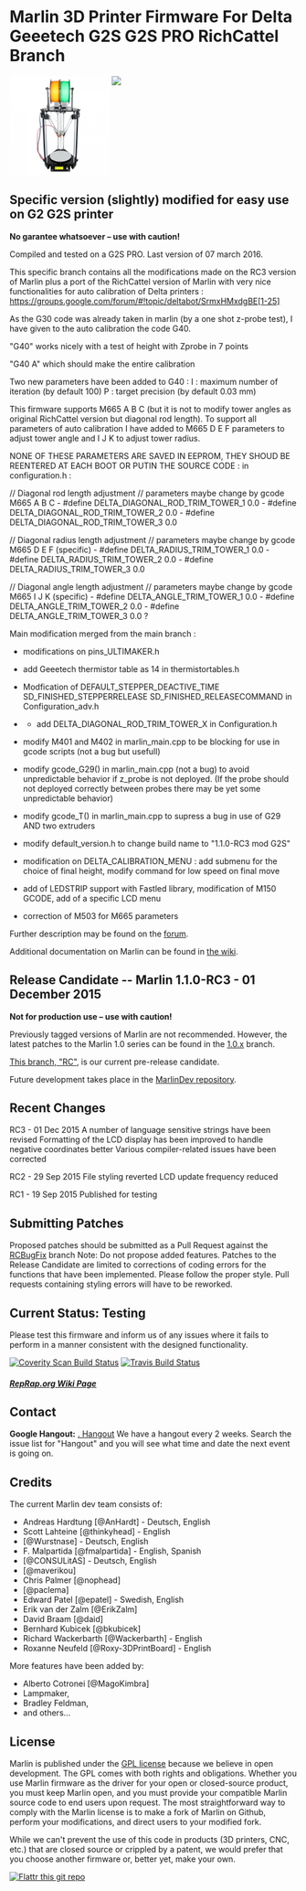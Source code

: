 # Marlin 3D Printer Firmware For Delta Geeetech G2S G2S PRO RichCattel Branch
<img align="top" width=175 src="Documentation/Logo/g2spro.jpg" />
<img align="top" width=175 src="Documentation/Logo/Marlin%20Logo%20GitHub.png" />

## Specific version (slightly) modified for easy use on G2 G2S printer
__No garantee whatsoever – use with caution!__
 
 Compiled and tested on a G2S PRO. Last version of 07 march 2016.

This specific branch contains all the modifications made on the RC3 version of Marlin plus a port of the RichCattel version of Marlin with very  nice functionalities for auto calibration of Delta printers :
https://groups.google.com/forum/#!topic/deltabot/SrmxHMxdgBE[1-25]

As the G30 code was already taken in marlin (by a one shot z-probe test), I have given to the auto calibration the code G40.

"G40" works nicely with a test of height with Zprobe in 7 points

"G40 A"  which should make the entire calibration 

Two new parameters have been added to G40 :
I : maximum number of iteration (by default 100)
P : target precision (by default 0.03 mm)

 
This firmware supports M665 A B C (but it is not to modify tower angles as original RichCattel version but diagonal rod length).
To support all parameters of auto calibration I have added to M665 D E F parameters to adjust tower angle and I J K to adjust tower radius.

NONE OF THESE PARAMETERS ARE SAVED IN EEPROM, THEY SHOUD BE REENTERED AT EACH BOOT OR PUTIN THE SOURCE CODE :
in configuration.h :

  // Diagonal rod length adjustment
  // parameters maybe change by gcode M665 A B C
    - #define DELTA_DIAGONAL_ROD_TRIM_TOWER_1 0.0
    - #define DELTA_DIAGONAL_ROD_TRIM_TOWER_2 0.0
    - #define DELTA_DIAGONAL_ROD_TRIM_TOWER_3 0.0
 
  // Diagonal radius length adjustment
  // parameters maybe change by gcode M665 D E F (specific)
    - #define DELTA_RADIUS_TRIM_TOWER_1 0.0
    - #define DELTA_RADIUS_TRIM_TOWER_2 0.0
    - #define DELTA_RADIUS_TRIM_TOWER_3 0.0
    
  // Diagonal angle length adjustment
  // parameters maybe change by gcode M665 I J K (specific)
    - #define DELTA_ANGLE_TRIM_TOWER_1 0.0
    - #define DELTA_ANGLE_TRIM_TOWER_2 0.0
    - #define DELTA_ANGLE_TRIM_TOWER_3 0.0
   ?

Main modification merged from the main branch :

- modifications on pins_ULTIMAKER.h 

- add Geeetech thermistor table as 14 in thermistortables.h

- Modfication of DEFAULT_STEPPER_DEACTIVE_TIME SD_FINISHED_STEPPERRELEASE SD_FINISHED_RELEASECOMMAND in Configuration_adv.h

- - add DELTA_DIAGONAL_ROD_TRIM_TOWER_X in Configuration.h

- modify M401 and M402 in marlin_main.cpp to be blocking for use in gcode scripts (not a bug but usefull)

- modify gcode_G29() in marlin_main.cpp (not a bug) to avoid unpredictable behavior if z_probe is not deployed. (If the probe should not deployed correctly between probes there may be yet some unpredictable behavior)

- modify gcode_T() in marlin_main.cpp to supress a bug in use of G29 AND two extruders

- modify default_version.h to change build name to "1.1.0-RC3 mod G2S"

- modification on DELTA_CALIBRATION_MENU : add submenu for the choice of final height, modify command for low speed on final move

- add of LEDSTRIP support with Fastled library, modification of M150 GCODE, add of a specific LCD menu

- correction of M503 for M665 parameters

 Further description may be found on the [forum](http://3dprinters.proboards.com/board/3/geeetech-g2-g2s-pro).

 
 Additional documentation on Marlin can be found in [the  wiki](https://github.com/MarlinFirmware/Marlin/wiki/Main-Page).

## Release Candidate -- Marlin 1.1.0-RC3 - 01 December 2015

__Not for production use – use with caution!__

Previously tagged versions of Marlin are not recommended. However, the latest patches to the Marlin 1.0 series can be found in the [1.0.x](https://github.com/MarlinFirmware/Marlin/tree/1.0.x) branch.

[This branch, "RC"](https://github.com/MarlinFirmware/Marlin/tree/RC), is our current pre-release candidate.

Future development takes place in the [MarlinDev repository](https://github.com/MarlinFirmware/MarlinDev/).

## Recent Changes
RC3 - 01 Dec 2015
      A number of language sensitive strings have been revised
      Formatting of the LCD display has been improved to handle negative coordinates better
      Various compiler-related issues have been corrected

RC2 - 29 Sep 2015
      File styling reverted
      LCD update frequency reduced

RC1 - 19 Sep 2015
      Published for testing

## Submitting Patches
Proposed patches should be submitted as a Pull Request against the [RCBugFix](https://github.com/MarlinFirmware/Marlin/tree/RCBugFix) branch
Note: Do not propose added features. Patches to the Release Candidate are limited to corrections of coding errors for the functions that have been implemented.
Please follow the proper style. Pull requests containing styling errors will have to be reworked.



## Current Status: Testing

Please test this firmware and inform us of any issues where it fails to perform in a manner consistent with the designed functionality.

[![Coverity Scan Build Status](https://scan.coverity.com/projects/2224/badge.svg)](https://scan.coverity.com/projects/2224)
[![Travis Build Status](https://travis-ci.org/MarlinFirmware/MarlinDev.svg)](https://travis-ci.org/MarlinFirmware/MarlinDev)

##### [RepRap.org Wiki Page](http://reprap.org/wiki/Marlin)

## Contact

__Google Hangout:__ <a href="https://plus.google.com/hangouts/_/gxn3wrea5gdhoo223yimsiforia" target="_blank">. Hangout</a> We have a hangout every 2 weeks. Search the issue list for "Hangout" and you will see what time and date the next event is going on.

## Credits

The current Marlin dev team consists of:

 - Andreas Hardtung [@AnHardt] - Deutsch, English
 - Scott Lahteine [@thinkyhead] - English
 - [@Wurstnase] - Deutsch, English
 - F. Malpartida [@fmalpartida] - English, Spanish
 - [@CONSULitAS] - Deutsch, English
 - [@maverikou]
 - Chris Palmer [@nophead]
 - [@paclema]
 - Edward Patel [@epatel] - Swedish, English
 - Erik van der Zalm [@ErikZalm]
 - David Braam [@daid]
 - Bernhard Kubicek [@bkubicek]
 - Richard Wackerbarth [@Wackerbarth] - English
 - Roxanne Neufeld [@Roxy-3DPrintBoard] - English

More features have been added by:
  - Alberto Cotronei [@MagoKimbra]
  - Lampmaker,
  - Bradley Feldman,
  - and others...

## License

Marlin is published under the [GPL license](/LICENSE) because we believe in open development. The GPL comes with both rights and obligations. Whether you use Marlin firmware as the driver for your open or closed-source product, you must keep Marlin open, and you must provide your compatible Marlin source code to end users upon request. The most straightforward way to comply with the Marlin license is to make a fork of Marlin on Github, perform your modifications, and direct users to your modified fork.

While we can't prevent the use of this code in products (3D printers, CNC, etc.) that are closed source or crippled by a patent, we would prefer that you choose another firmware or, better yet, make your own.

[![Flattr this git repo](http://api.flattr.com/button/flattr-badge-large.png)](https://flattr.com/submit/auto?user_id=ErikZalm&url=https://github.com/MarlinFirmware/Marlin&title=Marlin&language=&tags=github&category=software)
